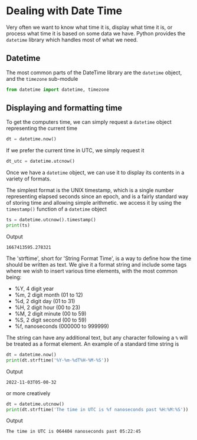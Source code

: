 # Dealing with Date Time

Very often we want to know what time it is, display what time it is, or process what time it is based on some data we have. Python provides the `datetime` library which handles most of what we need.

## Datetime
The most common parts of the DateTime library are the `datetime` object, and the `timezone` sub-module

~~~python
from datetime import datetime, timezone
~~~

## Displaying and formatting time
To get the computers time, we can simply request a `datetime` object representing the current time

~~~python
dt = datetime.now()
~~~

If we prefer the current time in UTC, we simply request it

~~~python
dt_utc = datetime.utcnow()
~~~

Once we have a `datetime` object, we can use it to display its contents in a variety of formats. 

The simplest format is the UNIX timestamp, which is a single number representing elapsed seconds since an epoch, and is a fairly standard way of storing time and allowing simple arithmetic. we access it by using the `timestamp()` function of a `datetime` object

~~~python
ts = datetime.utcnow().timestamp()
print(ts)
~~~
Output
~~~
1667413595.278321
~~~

The 'strftime', short for 'String Format Time', is a way to define how the time should be written as text. We give it a format string and include some tags where we wish to insert various time elements, with the most common being:

- %Y, 4 digit year
- %m, 2 digit month (01 to 12)
- %d, 2 digit day (01 to 31)
- %H, 2 digit hour (00 to 23)
- %M, 2 digit minute (00 to 59)
- %S, 2 digit second (00 to 59)
- %f, nanoseconds (000000 to 999999)

The string can have any additional text, but any character following a `%` will be treated as a format element. An example of a standard time string is

~~~python
dt = datetime.now()
print(dt.strftime('%Y-%m-%dT%H-%M-%S'))
~~~

Output
~~~
2022-11-03T05-00-32
~~~

or more creatively
~~~python
dt = datetime.utcnow()
print(dt.strftime('The time in UTC is %f nanoseconds past %H:%M:%S'))
~~~
Output
~~~
The time in UTC is 064404 nanoseconds past 05:22:45

~~~
